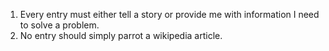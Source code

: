 1. Every entry must either tell a story or provide me with information I need to solve a problem.
2. No entry should simply parrot a wikipedia article.